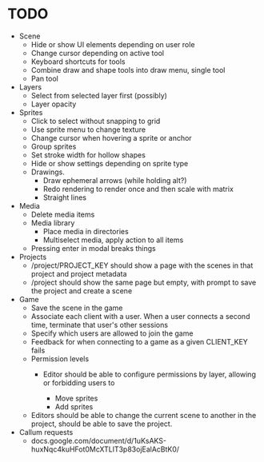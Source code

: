 # TODO

* Scene
    * Hide or show UI elements depending on user role
    * Change cursor depending on active tool
    * Keyboard shortcuts for tools
    * Combine draw and shape tools into draw menu, single tool
    * Pan tool
* Layers
    * Select from selected layer first (possibly)
    * Layer opacity
* Sprites
    * Click to select without snapping to grid
    * Use sprite menu to change texture
    * Change cursor when hovering a sprite or anchor
    * Group sprites
    * Set stroke width for hollow shapes
    * Hide or show settings depending on sprite type
    * Drawings.
        * Draw ephemeral arrows (while holding alt?)
        * Redo rendering to render once and then scale with matrix
        * Straight lines
* Media
    * Delete media items
    * Media library
        * Place media in directories
        * Multiselect media, apply action to all items
    * Pressing enter in modal breaks things
* Projects
    * /project/PROJECT_KEY should show a page with the scenes in that project
        and project metadata
    * /project should show the same page but empty, with prompt to save the
        project and create a scene
* Game
    * Save the scene in the game
    * Associate each client with a user. When a user connects a second time,
        terminate that user's other sessions
    * Specify which users are allowed to join the game
    * Feedback for when connecting to a game as a given CLIENT_KEY fails
    * Permission levels
        * Editor should be able to configure permissions by layer, allowing or
            forbidding users to
            
            * Move sprites
            * Add sprites
    * Editors should be able to change the current scene to another in the
        project, should be able to save the project. 
* Callum requests
    * docs.google.com/document/d/1uKsAKS-huxNqc4kuHFot0McXTLlT3p83ojEalAcBtK0/
